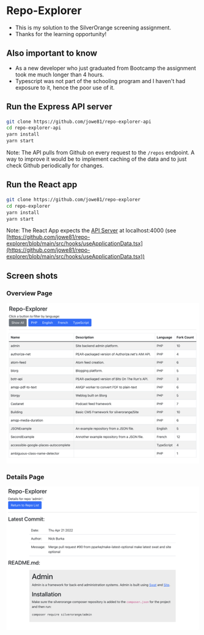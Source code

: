# Repo-Explorer
- This is my solution to the SilverOrange screening assignment.
- Thanks for the learning opportunity!

## Also important to know
- As a new developer who just graduated from Bootcamp the assignment took me much longer than 4 hours.
- Typescript was not part of the schooling program and I haven't had exposure to it, hence the poor use of it.

## Run the Express API server
```sh
git clone https://github.com/jowe81/repo-explorer-api
cd repo-explorer-api
yarn install
yarn start
```
Note: The API pulls from Github on every request to the ```/repos``` endpoint. A way to improve it would be to implement caching of the data and to just check Github periodically for changes.

## Run the React app
```sh
git clone https://github.com/jowe81/repo-explorer
cd repo-explorer
yarn install
yarn start
```
Note: The React App expects the [API Server](https://github.com/jowe81/repo-explorer-api) at localhost:4000 (see [https://github.com/jowe81/repo-explorer/blob/main/src/hooks/useApplicationData.tsx](https://github.com/jowe81/repo-explorer/blob/main/src/hooks/useApplicationData.tsx))

## Screen shots
### Overview Page
![Screen shot of repo overview](./repo-explorer-overview.png)
### Details Page
![Screen shot of repo overview](./repo-explorer-details.png)
